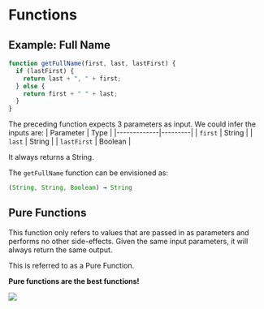 # Functions

## Example: Full Name
```js
function getFullName(first, last, lastFirst) {
  if (lastFirst) {
    return last + ", " + first;
  } else {
    return first + " " + last;
  }
}
```
The preceding function expects 3 parameters as input.  We could infer the inputs are:
| Parameter   | Type    |
|-------------|---------|
| `first`     | String  |
| `last`      | String  |
| `lastFirst` | Boolean |

It always returns a String.

The `getFullName` function can be envisioned as:
```js
(String, String, Boolean) → String
```

## Pure Functions
This function only refers to values that are passed in as parameters and performs no other side-effects.  Given the same input parameters, it will always return the same output.

This is referred to as a Pure Function.  

**Pure functions are the best functions!**

![](https://i.pinimg.com/originals/b9/ad/e5/b9ade571bf6f9c4e950befd8ccf0f91f.jpg)